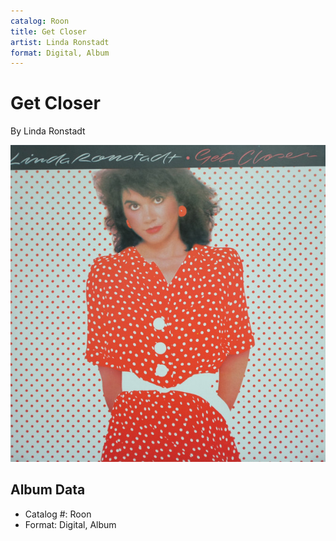```yaml
---
catalog: Roon
title: Get Closer
artist: Linda Ronstadt
format: Digital, Album
---
```


# Get Closer

By Linda Ronstadt

![](../../assets/albumcovers/Linda_Ronstadt-Get_Closer.png)

## Album Data

- Catalog #: Roon
- Format: Digital, Album


